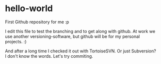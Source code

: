# hello-world
First Github repository for me :p

I edit this file to test the branching and to get along with github. At work we use another versioning-software, but github will be for my personal projects. :)

And after a long time I checked it out with TortoiseSVN. Or just Subversion? I don't know the words. Let's try commiting.